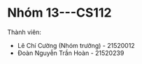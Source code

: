 # Nhóm 13---CS112
Thành viên: 
- Lê Chí Cường (Nhóm trưởng) - 21520012
- Đoàn Nguyễn Trần Hoàn - 21520239
